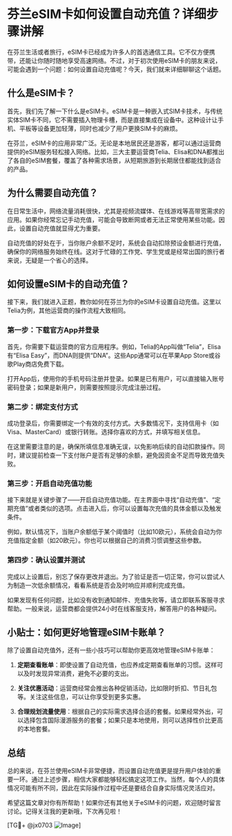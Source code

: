 # 芬兰eSIM卡如何设置自动充值？详细步骤讲解

在芬兰生活或者旅行，eSIM卡已经成为许多人的首选通信工具。它不仅方便携带，还能让你随时随地享受高速网络。不过，对于初次使用eSIM卡的朋友来说，可能会遇到一个问题：如何设置自动充值呢？今天，我们就来详细聊聊这个话题。

## 什么是eSIM卡？

首先，我们先了解一下什么是eSIM卡。eSIM卡是一种嵌入式SIM卡技术，与传统实体SIM卡不同，它不需要插入物理卡槽，而是直接集成在设备中。这种设计让手机、平板等设备更加轻薄，同时也减少了用户更换SIM卡的麻烦。

在芬兰，eSIM卡的应用非常广泛。无论是本地居民还是游客，都可以通过运营商提供的eSIM服务轻松接入网络。比如，三大主要运营商Telia、Elisa和DNA都推出了各自的eSIM套餐，覆盖了各种需求场景，从短期旅游到长期居住都能找到适合的产品。

## 为什么需要自动充值？

在日常生活中，网络流量消耗很快，尤其是视频流媒体、在线游戏等高带宽需求的应用。如果你经常忘记手动充值，可能会导致断网或者无法正常使用某些功能。因此，设置自动充值就显得尤为重要。

自动充值的好处在于，当你账户余额不足时，系统会自动扣除预设金额进行充值，确保你的网络服务始终在线。这对于忙碌的工作党、学生党或是经常出国的旅行者来说，无疑是一个省心的选择。

## 如何设置eSIM卡的自动充值？

接下来，我们就进入正题，教你如何在芬兰为你的eSIM卡设置自动充值。这里以Telia为例，其他运营商的操作流程大致相同。

### 第一步：下载官方App并登录

首先，你需要下载运营商的官方应用程序。例如，Telia的App叫做“Telia”，Elisa有“Elisa Easy”，而DNA则提供“DNA”。这些App通常可以在苹果App Store或谷歌Play商店免费下载。

打开App后，使用你的手机号码注册并登录。如果是已有用户，可以直接输入账号密码登录；如果是新用户，则需要按照提示完成注册过程。

### 第二步：绑定支付方式

成功登录后，你需要绑定一个有效的支付方式。大多数情况下，支持信用卡（如Visa、MasterCard）或银行转账。选择你喜欢的方式，并填写相关信息。

在这里需要注意的是，确保所填信息准确无误，以免影响后续的自动扣款操作。同时，建议提前检查一下支付账户是否有足够的余额，避免因资金不足而导致充值失败。

### 第三步：开启自动充值功能

接下来就是关键步骤了——开启自动充值功能。在主界面中寻找“自动充值”、“定期充值”或者类似的选项。点击进入后，你可以设置每次充值的具体金额以及触发条件。

例如，默认情况下，当账户余额低于某个阈值时（比如10欧元），系统会自动为你充值指定金额（如20欧元）。你也可以根据自己的消费习惯调整这些参数。

### 第四步：确认设置并测试

完成以上设置后，别忘了保存更改并退出。为了验证是否一切正常，你可以尝试人为制造一次低余额情况，看看系统是否会及时响应并顺利完成充值。

如果发现有任何问题，比如没有收到通知邮件、充值失败等，请立即联系客服寻求帮助。一般来说，运营商都会提供24小时在线客服支持，解答用户的各种疑问。

## 小贴士：如何更好地管理eSIM卡账单？

除了设置自动充值外，还有一些小技巧可以帮助你更高效地管理eSIM卡账单：

1. **定期查看账单**：即使设置了自动充值，也应养成定期查看账单的习惯。这样可以及时发现异常消费，避免不必要的支出。
   
2. **关注优惠活动**：运营商经常会推出各种促销活动，比如限时折扣、节日礼包等。关注这些信息，可以让你享受到更多实惠。

3. **合理规划流量使用**：根据自己的实际需求选择合适的套餐。如果经常外出，可以选择包含国际漫游服务的套餐；如果只是本地使用，则可以选择性价比更高的本地套餐。

## 总结

总的来说，在芬兰使用eSIM卡非常便捷，而设置自动充值更是提升用户体验的重要一环。通过上述步骤，相信大家都能够轻松搞定这项工作。当然，每个人的具体情况可能有所不同，因此在实际操作过程中还是要结合自身实际情况灵活应对。

希望这篇文章对你有所帮助！如果你还有其他关于eSIM卡的问题，欢迎随时留言讨论。记得关注我的更新哦，下次再见啦！

[TG💪+ @jx0703 ![Image](https://github.com/user-attachments/assets/dbca1d08-cadb-493c-b0ec-ad6f7a83f270)]